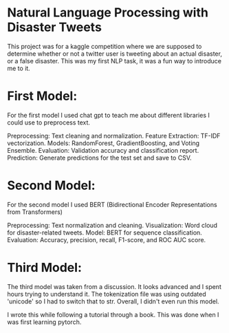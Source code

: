 # Natural Language Processing with Disaster Tweets


This project was for a kaggle competition where we are supposed to determine whether or not a twitter user is tweeting about an actual disaster, or a false disaster. This was my first NLP task, it was a fun way to introduce me to it.


# First Model:


For the first model I used chat gpt to teach me about different libraries I could use to preprocess text.


Preprocessing: Text cleaning and normalization.
Feature Extraction: TF-IDF vectorization.
Models: RandomForest, GradientBoosting, and Voting Ensemble.
Evaluation: Validation accuracy and classification report.
Prediction: Generate predictions for the test set and save to CSV.


# Second Model:


For the second model I used BERT (Bidirectional Encoder Representations from Transformers)


Preprocessing: Text normalization and cleaning.
Visualization: Word cloud for disaster-related tweets.
Model: BERT for sequence classification.
Evaluation: Accuracy, precision, recall, F1-score, and ROC AUC score.


# Third Model:


The third model was taken from a discussion. It looks advanced and I spent hours trying to understand it. The tokenization file was using outdated 'unicode' so I had to switch that to str. Overall, I didn't even run this model.



I wrote this while following a tutorial through a book. This was done when I was first learning pytorch.
